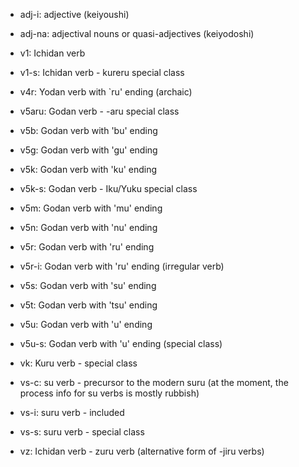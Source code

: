 * adj-i: adjective (keiyoushi)
* adj-na: adjectival nouns or quasi-adjectives (keiyodoshi)

* v1: Ichidan verb
* v1-s: Ichidan verb - kureru special class

* v4r: Yodan verb with `ru' ending (archaic)

* v5aru: Godan verb - -aru special class
* v5b: Godan verb with 'bu' ending
* v5g: Godan verb with 'gu' ending
* v5k: Godan verb with 'ku' ending
* v5k-s: Godan verb - Iku/Yuku special class
* v5m: Godan verb with 'mu' ending
* v5n: Godan verb with 'nu' ending
* v5r: Godan verb with 'ru' ending
* v5r-i: Godan verb with 'ru' ending (irregular verb)
* v5s: Godan verb with 'su' ending
* v5t: Godan verb with 'tsu' ending
* v5u: Godan verb with 'u' ending
* v5u-s: Godan verb with 'u' ending (special class)

* vk: Kuru verb - special class

* vs-c: su verb - precursor to the modern suru (at the moment, the process info for su verbs is mostly rubbish)
* vs-i: suru verb - included
* vs-s: suru verb - special class

* vz: Ichidan verb - zuru verb (alternative form of -jiru verbs)
